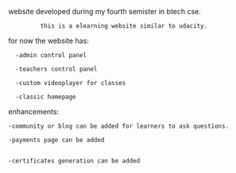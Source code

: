 website developed during my fourth semister in btech cse.


             this is a elearning website similar to udacity.
             
for now the website has:

      -admin control panel

      -teachers control panel
      
      -custom videoplayer for classes
      
      -classic homepage
             
enhancements:

    -community or blog can be added for learners to ask questions.

    -payments page can be added 
 
 
    -certificates generation can be added  
